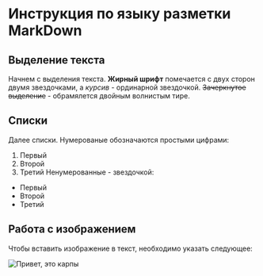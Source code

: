 # Инструкция по языку разметки MarkDown

## Выделение текста

Начнем с выделения текста.
**Жирный шрифт** помечается с двух сторон двумя звездочками, а *курсив* - ординарной звездочкой. ~~Зачеркнутое выделение~~ - обрамялется двойным волнистым тире. 

## Списки

Далее списки.
Нумерованые обозначаются простыми цифрами:
1. Первый
2. Второй
3. Третий
Ненумерованные - звездочкой:
* Первый 
* Второй
* Третий

## Работа с изображением
Чтобы вставить изображение в текст, необходимо указать следующее: 

![Привет, это карпы](carps.jpg) 
